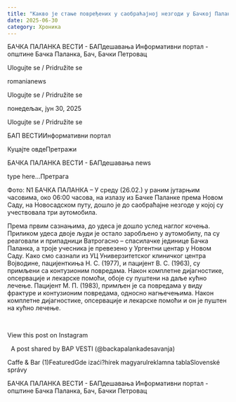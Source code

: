 ```yaml
---
title: "Какво је стање повређених у саобраћајној незгоди у Бачкој Паланци?"
date: 2025-06-30
category: Хроника
---
```


БАЧКА ПАЛАНКА ВЕСТИ - БАПдешавања Информативни портал - општине Бачка Паланка, Бач, Бачки Петровац

Ulogujte se / Pridružite se

romanianews

Ulogujte se / Pridružite se

понедељак, јун 30, 2025

Ulogujte se / Pridružite se

БАП ВЕСТИИнформативни портал

Куцајте овдеПретражи

БАЧКА ПАЛАНКА ВЕСТИ - БАПдешавања news

type here...Претрага

Фото: N1
            БАЧКА ПАЛАНКА – У среду (26.02.) у раним јутарњим часовима, око 06:00 часова, на излазу из Бачке Паланке према Новом Саду, на Новосадском путу, дошло је до саобраћајне незгоде у којој су учествовала три аутомобила.

Према првим сазнањима, до удеса је дошло услед наглог кочења. Приликом удеса двоје људи је остало заробљено у аутомобилу, па су реаговали и припадници Ватрогасно – спасилачке јединице Бачка Паланка, а троје учесника је превезено у Ургентни центар у Новом Саду.
Како смо сазнали из УЦ Универзитетског клиничког центра Војводине, пацијенткиња Н. С. (1977), и пацијент В. С. (1963), су примљени са контузионим повредама. Након комплетне дијагностике, опсервације и лекарске помоћи, обоје су пуштени на даље кућно лечење.
Пацијент М. П. (1983), примљен је са повредама у виду фрактуре и контузионим повредама, односно нагњечењима. Након комплетне дијагностике, опсервације и лекарске помоћи и он је пуштен на кућно лечење.




 










View this post on Instagram






















 
A post shared by BAP VESTI (@backapalankadesavanja)

Caffe & Bar (1)FeaturedGde izaći?hírek magyarulreklamna tablaSlovenské správy

БАЧКА ПАЛАНКА ВЕСТИ - БАПдешавања Информативни портал - општине Бачка Паланка, Бач, Бачки Петровац
